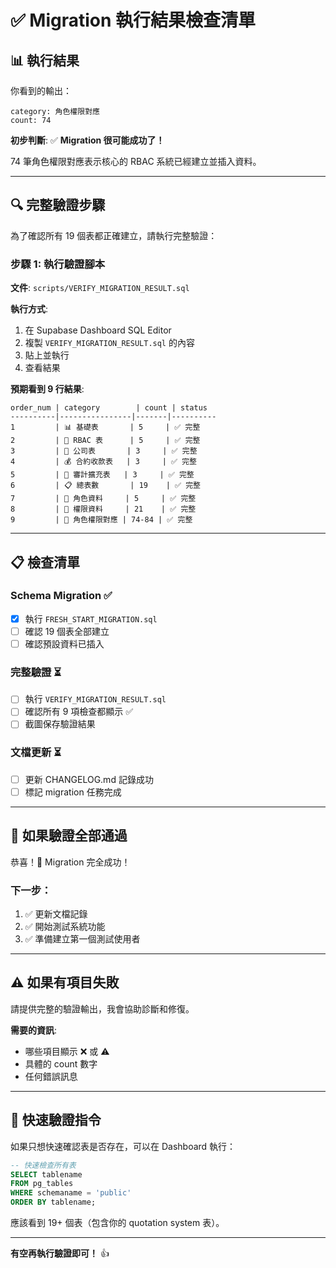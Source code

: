 # ✅ Migration 執行結果檢查清單

## 📊 執行結果

你看到的輸出：
```
category: 角色權限對應
count: 74
```

**初步判斷**: ✅ **Migration 很可能成功了！**

74 筆角色權限對應表示核心的 RBAC 系統已經建立並插入資料。

---

## 🔍 完整驗證步驟

為了確認所有 19 個表都正確建立，請執行完整驗證：

### 步驟 1: 執行驗證腳本

**文件**: `scripts/VERIFY_MIGRATION_RESULT.sql`

**執行方式**:
1. 在 Supabase Dashboard SQL Editor
2. 複製 `VERIFY_MIGRATION_RESULT.sql` 的內容
3. 貼上並執行
4. 查看結果

**預期看到 9 行結果**:
```
order_num | category        | count | status
----------|----------------|-------|----------
1         | 📊 基礎表       | 5     | ✅ 完整
2         | 🔐 RBAC 表      | 5     | ✅ 完整
3         | 🏢 公司表       | 3     | ✅ 完整
4         | 💰 合約收款表   | 3     | ✅ 完整
5         | 📝 審計擴充表   | 3     | ✅ 完整
6         | 📋 總表數       | 19    | ✅ 完整
7         | 👥 角色資料     | 5     | ✅ 完整
8         | 🔑 權限資料     | 21    | ✅ 完整
9         | 🔗 角色權限對應 | 74-84 | ✅ 完整
```

---

## 📋 檢查清單

### Schema Migration ✅
- [x] 執行 `FRESH_START_MIGRATION.sql`
- [ ] 確認 19 個表全部建立
- [ ] 確認預設資料已插入

### 完整驗證 ⏳
- [ ] 執行 `VERIFY_MIGRATION_RESULT.sql`
- [ ] 確認所有 9 項檢查都顯示 ✅
- [ ] 截圖保存驗證結果

### 文檔更新 ⏳
- [ ] 更新 CHANGELOG.md 記錄成功
- [ ] 標記 migration 任務完成

---

## 🎯 如果驗證全部通過

恭喜！🎉 Migration 完全成功！

### 下一步：
1. ✅ 更新文檔記錄
2. ✅ 開始測試系統功能
3. ✅ 準備建立第一個測試使用者

---

## ⚠️ 如果有項目失敗

請提供完整的驗證輸出，我會協助診斷和修復。

**需要的資訊**:
- 哪些項目顯示 ❌ 或 ⚠️
- 具體的 count 數字
- 任何錯誤訊息

---

## 📝 快速驗證指令

如果只想快速確認表是否存在，可以在 Dashboard 執行：

```sql
-- 快速檢查所有表
SELECT tablename
FROM pg_tables
WHERE schemaname = 'public'
ORDER BY tablename;
```

應該看到 19+ 個表（包含你的 quotation system 表）。

---

**有空再執行驗證即可！** 👍
